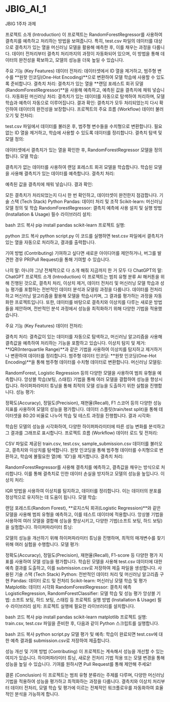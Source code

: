 # JBIG_AI_1
JBIG 1주차 과제 

프로젝트 소개 (Introduction)
이 프로젝트는 RandomForestRegressor를 사용하여 결측치를 예측하고 처리하는 방법을 보여줍니다. 특히, test.csv 파일의 데이터를 대상으로 결측치가 있는 열을 머신러닝 모델을 활용해 예측한 후, 이를 채우는 과정을 다룹니다. 데이터 전처리부터 결측치 처리까지의 과정이 자동화되어 있으며, 이 방법을 통해 데이터의 완전성을 확보하고, 모델의 성능을 더욱 높일 수 있습니다.

주요 기능 (Key Features)
데이터 전처리: 데이터셋에서 ID 열을 제거하고, 범주형 변수를 **원핫 인코딩(One-Hot Encoding)**으로 변환하여 모델 학습에 사용할 수 있도록 준비합니다.
결측치 처리: 결측치가 있는 열을 **랜덤 포레스트 회귀 모델(RandomForestRegressor)**을 사용해 예측하고, 예측된 값을 결측치에 채워 넣습니다.
자동화된 머신러닝 처리: 결측치가 있는 데이터를 자동으로 탐색하여 처리하며, 모델 학습과 예측이 자동으로 이루어집니다.
결과 확인: 결측치가 모두 처리되었는지 다시 확인하여 데이터의 완전성을 보장합니다.
프로젝트의 주요 흐름 (Workflow)
데이터 불러오기 및 전처리:

test.csv 파일에서 데이터를 불러온 후, 범주형 변수들을 수치형으로 변환합니다.
필요 없는 ID 열을 제거하고, 학습에 사용할 수 있도록 데이터를 정리합니다.
결측치 탐색 및 모델 정의:

데이터셋에서 결측치가 있는 열을 확인한 후, RandomForestRegressor 모델을 정의합니다.
모델 학습:

결측치가 없는 데이터를 사용하여 랜덤 포레스트 회귀 모델을 학습합니다.
학습된 모델을 사용해 결측치가 있는 데이터를 예측합니다.
결측치 처리:

예측된 값을 결측치에 채워 넣습니다.
결과 확인:

모든 결측치가 처리되었는지 다시 한 번 확인하고, 데이터셋이 완전한지 점검합니다.
기술 스택 (Tech Stack)
Python
Pandas: 데이터 처리 및 조작
Scikit-learn: 머신러닝 모델 정의 및 학습
RandomForestRegressor: 결측치 예측에 사용
설치 및 실행 방법 (Installation & Usage)
필수 라이브러리 설치:

bash
코드 복사
pip install pandas scikit-learn
프로젝트 실행:

python
코드 복사
python script.py
이 코드를 실행하면 test.csv 파일에서 결측치가 있는 열을 자동으로 처리하고, 결과를 출력합니다.

기여 방법 (Contributing)
기여하고 싶다면 새로운 아이디어를 제안하거나, 버그를 발견한 경우 PR(Pull Request)을 통해 기여할 수 있습니다.






나의 말:
아니야 그냥 전체적으로 다 소개 해줘 지금까지 한 거 모두 다 
ChatGPT의 말:
ChatGPT
프로젝트 소개 (Introduction)
이 프로젝트는 범죄 유형 분류 AI 해커톤을 위해 진행된 것으로, 결측치 처리, 이상치 제거, 데이터 전처리 및 머신러닝 모델 학습과 성능 평가를 포함하는 전반적인 데이터 분석과 모델링 과정을 다룹니다. 데이터를 전처리하고 머신러닝 알고리즘을 활용해 모델을 학습시키며, 그 결과를 평가하는 과정을 자동화한 프로젝트입니다. 또한, 데이터를 바탕으로 결측치와 이상치를 다루는 새로운 방법들을 제안하며, 전반적인 분석 과정에서 성능을 최적화하기 위해 다양한 기법을 적용했습니다.

주요 기능 (Key Features)
데이터 전처리:

결측치 처리: 결측값이 있는 데이터를 자동으로 탐색하고, 머신러닝 알고리즘을 사용해 결측값을 예측하여 처리하는 기능을 포함하고 있습니다.
이상치 탐지 및 제거: **IQR(Interquartile Range)**과 같은 기법을 사용하여 이상치를 탐지하고 제거하거나 변환하여 데이터를 정리합니다.
범주형 데이터 인코딩: **원핫 인코딩(One-Hot Encoding)**을 통해 범주형 데이터를 수치형 데이터로 변환합니다.
머신러닝 모델링:

RandomForest, Logistic Regression 등의 다양한 모델을 사용하여 범죄 유형을 예측합니다.
앙상블 학습(보팅, 스태킹) 기법을 통해 여러 모델을 결합하여 성능을 향상시킵니다.
하이퍼파라미터 튜닝을 통해 최적의 모델 성능을 도출하기 위한 실험을 진행합니다.
성능 평가:

정확도(Accuracy), 정밀도(Precision), 재현율(Recall), F1 스코어 등의 다양한 성능 지표를 사용하여 모델의 성능을 평가합니다.
데이터 스플릿(train/test split)을 통해 데이터셋을 80:20 비율로 나누어 학습 및 테스트 과정을 진행합니다.
결과 시각화:

학습된 모델의 성능을 시각화하여, 다양한 하이퍼파라미터에 따른 성능 변화를 분석하고 그 결과를 그래프로 표시합니다.
프로젝트 흐름 (Workflow)
데이터 로드 및 전처리:

CSV 파일로 제공된 train.csv, test.csv, sample_submission.csv 데이터를 불러오고, 결측치와 이상치를 탐색합니다.
원핫 인코딩을 통해 범주형 데이터를 수치형으로 변환하고, 학습에 불필요한 열(예: 'ID')을 제거합니다.
결측치 처리:

RandomForestRegressor를 사용해 결측치를 예측하고, 결측값을 채우는 방식으로 처리합니다. 이를 통해 결측치로 인한 데이터 손실을 방지하고 모델의 성능을 높입니다.
이상치 처리:

IQR 방법을 사용하여 이상치를 탐지하고, 데이터를 정리합니다. 이는 데이터의 분포를 정상적으로 유지하는 데 도움이 됩니다.
모델 학습:

랜덤 포레스트(Random Forest), **로지스틱 회귀(Logistic Regression)**와 같은 모델을 사용해 범죄 유형을 예측하고, 이를 테스트 데이터에 적용합니다.
앙상블 기법을 사용하여 여러 모델을 결합해 성능을 향상시키고, 다양한 기법(소프트 보팅, 하드 보팅)을 실험합니다.
하이퍼파라미터 튜닝:

모델의 성능을 개선하기 위해 하이퍼파라미터 튜닝을 진행하며, 최적의 매개변수를 찾기 위해 여러 실험을 수행합니다.
모델 평가:

정확도(Accuracy), 정밀도(Precision), 재현율(Recall), F1-score 등 다양한 평가 지표를 사용하여 모델 성능을 평가합니다.
학습된 모델을 사용해 test.csv 데이터에 대한 예측 결과를 도출하고, 이를 submission.csv로 저장하여 제출 파일을 생성합니다.
사용된 기술 스택 (Tech Stack)
Python: 전반적인 데이터 처리 및 머신러닝 알고리즘 구현
Pandas: 데이터 로드 및 전처리
Scikit-learn: 머신러닝 모델 학습 및 평가
Matplotlib: 데이터 시각화
RandomForestRegressor: 결측치 예측
LogisticRegression, RandomForestClassifier: 모델 학습 및 성능 평가
앙상블 기법: 소프트 보팅, 하드 보팅, 스태킹 등
프로젝트 실행 방법 (Installation & Usage)
필수 라이브러리 설치: 프로젝트 실행에 필요한 라이브러리를 설치합니다.

bash
코드 복사
pip install pandas scikit-learn matplotlib
프로젝트 실행: train.csv, test.csv 파일을 준비한 후, 다음과 같이 Python 스크립트를 실행합니다.

bash
코드 복사
python script.py
모델 평가 및 예측: 학습이 완료되면 test.csv에 대한 예측 결과를 submission.csv로 저장하여 제출합니다.

성능 개선 및 기여 방법 (Contributing)
이 프로젝트는 계속해서 성능을 개선할 수 있는 여지가 있습니다. 하이퍼파라미터 튜닝, 새로운 전처리 기법 적용 또는 모델 변경을 통해 성능을 높일 수 있습니다. 기여를 원하시면 Pull Request를 통해 제안해 주세요!

결론 (Conclusion)
이 프로젝트는 범죄 유형 분류라는 주제를 다루며, 다양한 머신러닝 기법을 적용하여 성능을 평가하고 최적화하는 과정을 다룹니다. 결측치와 이상치 처리부터 데이터 전처리, 모델 학습 및 평가에 이르는 전체적인 워크플로우를 자동화하여 효율적인 분석을 가능하게 합니다.